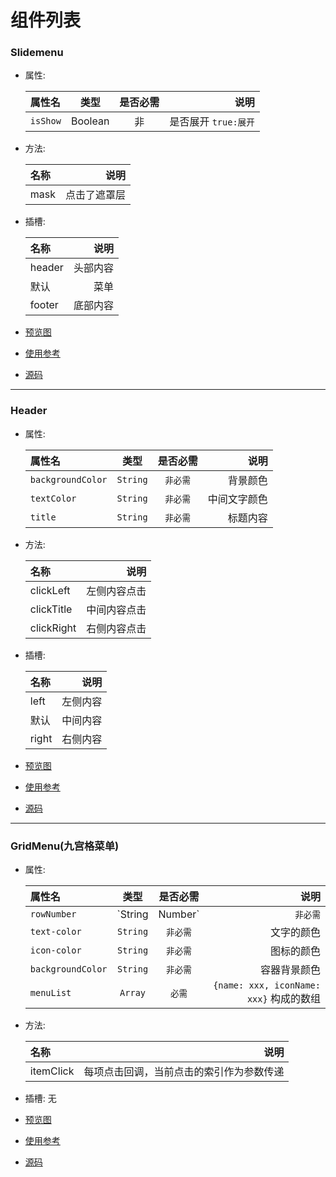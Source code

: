 # 组件列表

### Slidemenu
+ 属性:

  | 属性名        | 类型           | 是否必需  |  说明 |
  | :----- |:-----:|:-----:|-----:|
  | `isShow` | Boolean | 非 | 是否展开 `true:展开` |

+ 方法:

  | 名称        | 说明         |
  | :------------- |-------------:|
  | mask     | 点击了遮罩层 |

+ 插槽:

  | 名称        | 说明         |
  | :------------- |-------------:|
  | header     | 头部内容 |
  | 默认   | 菜单 |
  | footer   | 底部内容 |

+ [预览图](./screenshots/slidemenu.jpg)
+ [使用参考](../src/views/example/slidemenu/index.vue)
+ [源码](../src/components/slidemenu/index.vue)

***

### Header
+ 属性:

  | 属性名        | 类型           | 是否必需  |  说明 |
  |:----- |:-----:|:-----:|-----:|
  | `backgroundColor`| `String`| `非必需`| 背景颜色 |
  | `textColor`| `String`| `非必需`| 中间文字颜色 |
  | `title` | `String`| `非必需`| 标题内容  |

+ 方法:

  | 名称        | 说明         |
  | :------------- |-------------:|
  | clickLeft     | 左侧内容点击 |
  | clickTitle   | 中间内容点击 |
  | clickRight   | 右侧内容点击 |

+ 插槽:

  | 名称        | 说明         |
  | :------------- |-------------:|
  | left     | 左侧内容 |
  | 默认   | 中间内容 |
  | right   | 右侧内容 |

+ [预览图](./screenshots/header.jpg)
+ [使用参考](../src/views/example/header/index.vue)
+ [源码](../src/components/header/index.vue)

***

### GridMenu(九宫格菜单)
+ 属性:

  | 属性名        | 类型           | 是否必需  |  说明 |
  |:----- |:-----:|:-----:|-----:|
  | `rowNumber`| `String|Number`| `非必需`| 每行`Item`的数量 |
  | `text-color`| `String`| `非必需`| 文字的颜色 |
  | `icon-color` | `String`| `非必需`| 图标的颜色  |
  | `backgroundColor` | `String`| `非必需`| 容器背景颜色 |
  | `menuList` | `Array`| `必需`| `{name: xxx, iconName: xxx}` 构成的数组  |

+ 方法:

  | 名称        | 说明         |
  | :------------- |-------------:|
  | itemClick     | 每项点击回调，当前点击的索引作为参数传递 |

+ 插槽: 无

+ [预览图](./screenshots/gridmenu.jpg)
+ [使用参考](../src/views/example/gridMenu/index.vue)
+ [源码](../src/components/gridMenu/index.vue)
